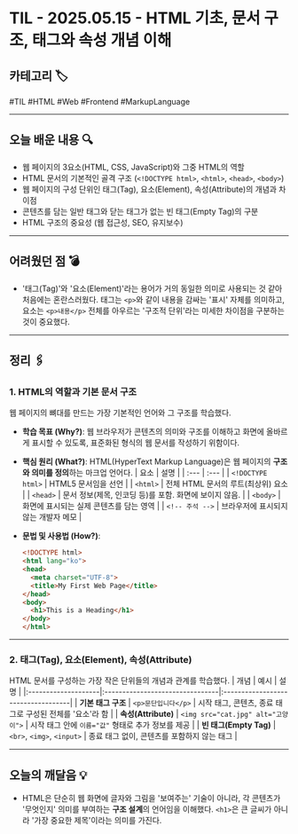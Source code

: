 # TIL - 2025.05.15 - HTML 기초, 문서 구조, 태그와 속성 개념 이해

## 카테고리 🏷️

#TIL #HTML #Web #Frontend #MarkupLanguage

---

## 오늘 배운 내용 🔍

- 웹 페이지의 3요소(HTML, CSS, JavaScript)와 그중 HTML의 역할
- HTML 문서의 기본적인 골격 구조 (`<!DOCTYPE html>`, `<html>`, `<head>`, `<body>`)
- 웹 페이지의 구성 단위인 태그(Tag), 요소(Element), 속성(Attribute)의 개념과 차이점
- 콘텐츠를 담는 일반 태그와 닫는 태그가 없는 빈 태그(Empty Tag)의 구분
- HTML 구조의 중요성 (웹 접근성, SEO, 유지보수)

---

## 어려웠던 점 💣

* '태그(Tag)'와 '요소(Element)'라는 용어가 거의 동일한 의미로 사용되는 것 같아 처음에는 혼란스러웠다. 태그는 `<p>`와 같이 내용을 감싸는 '표시' 자체를 의미하고, 요소는 `<p>내용</p>`
  전체를 아우르는 '구조적 단위'라는 미세한 차이점을 구분하는 것이 중요했다.

---

## 정리 🖇️

### 1. HTML의 역할과 기본 문서 구조

웹 페이지의 뼈대를 만드는 가장 기본적인 언어와 그 구조를 학습했다.

* **학습 목표 (Why?)**:
  웹 브라우저가 콘텐츠의 의미와 구조를 이해하고 화면에 올바르게 표시할 수 있도록, 표준화된 형식의 웹 문서를 작성하기 위함이다.

* **핵심 원리 (What?)**:
  HTML(HyperText Markup Language)은 웹 페이지의 **구조와 의미를 정의**하는 마크업 언어다.
  | 요소 | 설명 |
  | :--- | :--- |
  | `<!DOCTYPE html>` | HTML5 문서임을 선언 |
  | `<html>` | 전체 HTML 문서의 루트(최상위) 요소 |
  | `<head>` | 문서 정보(제목, 인코딩 등)를 포함. 화면에 보이지 않음. |
  | `<body>` | 화면에 표시되는 실제 콘텐츠를 담는 영역 |
  | `<!-- 주석 -->` | 브라우저에 표시되지 않는 개발자 메모 |

* **문법 및 사용법 (How?)**:
  ```html
  <!DOCTYPE html>
  <html lang="ko">
  <head>
    <meta charset="UTF-8">
    <title>My First Web Page</title>
  </head>
  <body>
    <h1>This is a Heading</h1>
  </body>
  </html>
  ```

---

### 2. 태그(Tag), 요소(Element), 속성(Attribute)

HTML 문서를 구성하는 가장 작은 단위들의 개념과 관계를 학습했다.
| 개념 | 예시 | 설명 |
|:--------------------|:--------------------------------|:-----------------------------------|
| **기본 태그 구조**        | `<p>문단입니다</p>`                  | 시작 태그, 콘텐츠, 종료 태그로 구성된 전체를 '요소'라 함 |
| **속성(Attribute)**   | `<img src="cat.jpg" alt="고양이">` | 시작 태그 안에 `이름="값"` 형태로 추가 정보를 제공 |
| **빈 태그(Empty Tag)** | `<br>`, `<img>`, `<input>`      | 종료 태그 없이, 콘텐츠를 포함하지 않는 태그 |

---

## 오늘의 깨달음 💡

* HTML은 단순히 웹 화면에 글자와 그림을 '보여주는' 기술이 아니라, 각 콘텐츠가 '무엇인지' 의미를 부여하는 **구조 설계**의 언어임을 이해했다. `<h1>`은 큰 글씨가 아니라 '가장 중요한 제목'이라는
  의미를 가진다.